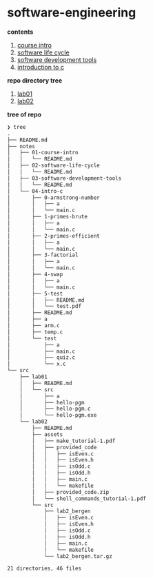 # software-engineering

**contents**

1.  [course intro](./notes/01-course-intro/README.md)
2.  [software life cycle](./notes/02-software-life-cycle/README.md)
3.  [software development tools](./notes/03-software-development-tools/README.md)
4.  [introduction to c](./notes/04-intro-c/README.md)

**repo directory tree**

1.  [lab01](./src/lab01/README.md)
2.  [lab02](./src/lab02/README.md)

**tree of repo**
```zsh
❯ tree
.
├── README.md
├── notes
│   ├── 01-course-intro
│   │   └── README.md
│   ├── 02-software-life-cycle
│   │   └── README.md
│   ├── 03-software-development-tools
│   │   └── README.md
│   └── 04-intro-c
│       ├── 0-armstrong-number
│       │   ├── a
│       │   └── main.c
│       ├── 1-primes-brute
│       │   ├── a
│       │   └── main.c
│       ├── 2-primes-efficient
│       │   ├── a
│       │   └── main.c
│       ├── 3-factorial
│       │   ├── a
│       │   └── main.c
│       ├── 4-swap
│       │   ├── a
│       │   └── main.c
│       ├── 5-test
│       │   ├── README.md
│       │   └── test.pdf
│       ├── README.md
│       ├── a
│       ├── arm.c
│       ├── temp.c
│       └── test
│           ├── a
│           ├── main.c
│           ├── quiz.c
│           └── x.c
└── src
    ├── lab01
    │   ├── README.md
    │   └── src
    │       ├── a
    │       ├── hello-pgm
    │       ├── hello-pgm.c
    │       └── hello-pgm.exe
    └── lab02
        ├── README.md
        ├── assets
        │   ├── make_tutorial-1.pdf
        │   ├── provided_code
        │   │   ├── isEven.c
        │   │   ├── isEven.h
        │   │   ├── isOdd.c
        │   │   ├── isOdd.h
        │   │   ├── main.c
        │   │   └── makefile
        │   ├── provided_code.zip
        │   └── shell_commands_tutorial-1.pdf
        └── src
            ├── lab2_bergen
            │   ├── isEven.c
            │   ├── isEven.h
            │   ├── isOdd.c
            │   ├── isOdd.h
            │   ├── main.c
            │   └── makefile
            └── lab2_bergen.tar.gz

21 directories, 46 files
```
